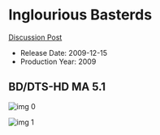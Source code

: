 # Inglourious Basterds

[Discussion Post](https://www.avsforum.com/threads/bass-eq-for-filtered-movies.2995212/post-58457274)

* Release Date: 2009-12-15
* Production Year: 2009

## BD/DTS-HD MA 5.1

![img 0](https://i.imgur.com/qas72PA.jpg)

![img 1](https://i.imgur.com/mQnzw3F.png)

